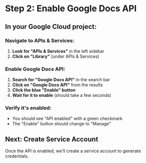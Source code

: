 # Step 2: Enable Google Docs API

## In your Google Cloud project:

### Navigate to APIs & Services:
1. **Look for "APIs & Services"** in the left sidebar
2. **Click on "Library"** (under APIs & Services)

### Enable Google Docs API:
1. **Search for "Google Docs API"** in the search bar
2. **Click on "Google Docs API"** from the results
3. **Click the blue "Enable" button**
4. **Wait for it to enable** (should take a few seconds)

### Verify it's enabled:
- You should see "API enabled" with a green checkmark
- The "Enable" button should change to "Manage"

## Next: Create Service Account
Once the API is enabled, we'll create a service account to generate credentials.
